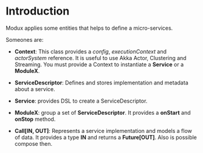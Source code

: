 # Introduction

Modux applies some entities that helps to define a micro-services.


Someones are: 

* **Context**: This class provides a *config*, *executionContext* and *actorSystem* reference. It is useful to use Akka Actor, Clustering and Streaming.
You must provide a Context to instantiate a **Service** or a **ModuleX**.


* **ServiceDescriptor**: Defines and stores implementation and metadata about a service.

* **Service**: provides DSL to create a ServiceDescriptor. 

* **ModuleX**: group a set of **ServiceDescriptor**. It provides a **onStart** and **onStop** method. 

* **Call[IN, OUT]**: Represents a service implementation and models a flow of data. It provides a type **IN** and returns a **Future[OUT]**. Also
is possible compose then.